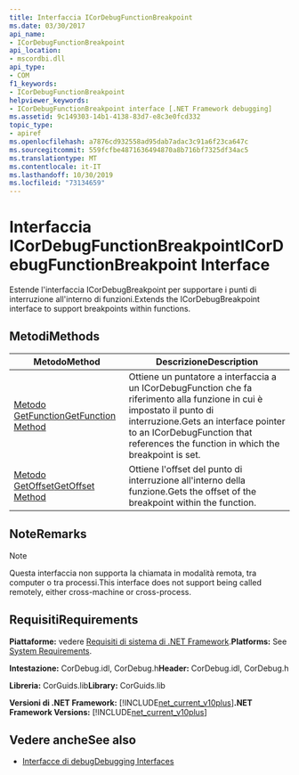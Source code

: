 ```yaml
---
title: Interfaccia ICorDebugFunctionBreakpoint
ms.date: 03/30/2017
api_name:
- ICorDebugFunctionBreakpoint
api_location:
- mscordbi.dll
api_type:
- COM
f1_keywords:
- ICorDebugFunctionBreakpoint
helpviewer_keywords:
- ICorDebugFunctionBreakpoint interface [.NET Framework debugging]
ms.assetid: 9c149303-14b1-4138-83d7-e8c3e0fcd332
topic_type:
- apiref
ms.openlocfilehash: a7876cd932558ad95dab7adac3c91a6f23ca647c
ms.sourcegitcommit: 559fcfbe4871636494870a8b716bf7325df34ac5
ms.translationtype: MT
ms.contentlocale: it-IT
ms.lasthandoff: 10/30/2019
ms.locfileid: "73134659"
---
```

# <a name="icordebugfunctionbreakpoint-interface"></a><span data-ttu-id="eaa81-102">Interfaccia ICorDebugFunctionBreakpoint</span><span class="sxs-lookup"><span data-stu-id="eaa81-102">ICorDebugFunctionBreakpoint Interface</span></span>

<span data-ttu-id="eaa81-103">Estende l'interfaccia ICorDebugBreakpoint per supportare i punti di interruzione all'interno di funzioni.</span><span class="sxs-lookup"><span data-stu-id="eaa81-103">Extends the ICorDebugBreakpoint interface to support breakpoints within functions.</span></span>  
  
## <a name="methods"></a><span data-ttu-id="eaa81-104">Metodi</span><span class="sxs-lookup"><span data-stu-id="eaa81-104">Methods</span></span>  
  
|<span data-ttu-id="eaa81-105">Metodo</span><span class="sxs-lookup"><span data-stu-id="eaa81-105">Method</span></span>|<span data-ttu-id="eaa81-106">Descrizione</span><span class="sxs-lookup"><span data-stu-id="eaa81-106">Description</span></span>|  
|------------|-----------------|  
|[<span data-ttu-id="eaa81-107">Metodo GetFunction</span><span class="sxs-lookup"><span data-stu-id="eaa81-107">GetFunction Method</span></span>](../../../../docs/framework/unmanaged-api/debugging/icordebugfunctionbreakpoint-getfunction-method.md)|<span data-ttu-id="eaa81-108">Ottiene un puntatore a interfaccia a un ICorDebugFunction che fa riferimento alla funzione in cui è impostato il punto di interruzione.</span><span class="sxs-lookup"><span data-stu-id="eaa81-108">Gets an interface pointer to an ICorDebugFunction that references the function in which the breakpoint is set.</span></span>|  
|[<span data-ttu-id="eaa81-109">Metodo GetOffset</span><span class="sxs-lookup"><span data-stu-id="eaa81-109">GetOffset Method</span></span>](../../../../docs/framework/unmanaged-api/debugging/icordebugfunctionbreakpoint-getoffset-method.md)|<span data-ttu-id="eaa81-110">Ottiene l'offset del punto di interruzione all'interno della funzione.</span><span class="sxs-lookup"><span data-stu-id="eaa81-110">Gets the offset of the breakpoint within the function.</span></span>|  
  
## <a name="remarks"></a><span data-ttu-id="eaa81-111">Note</span><span class="sxs-lookup"><span data-stu-id="eaa81-111">Remarks</span></span>  
  
> [!NOTE]
> <span data-ttu-id="eaa81-112">Questa interfaccia non supporta la chiamata in modalità remota, tra computer o tra processi.</span><span class="sxs-lookup"><span data-stu-id="eaa81-112">This interface does not support being called remotely, either cross-machine or cross-process.</span></span>  
  
## <a name="requirements"></a><span data-ttu-id="eaa81-113">Requisiti</span><span class="sxs-lookup"><span data-stu-id="eaa81-113">Requirements</span></span>  
 <span data-ttu-id="eaa81-114">**Piattaforme:** vedere [Requisiti di sistema di .NET Framework](../../../../docs/framework/get-started/system-requirements.md).</span><span class="sxs-lookup"><span data-stu-id="eaa81-114">**Platforms:** See [System Requirements](../../../../docs/framework/get-started/system-requirements.md).</span></span>  
  
 <span data-ttu-id="eaa81-115">**Intestazione:** CorDebug.idl, CorDebug.h</span><span class="sxs-lookup"><span data-stu-id="eaa81-115">**Header:** CorDebug.idl, CorDebug.h</span></span>  
  
 <span data-ttu-id="eaa81-116">**Libreria:** CorGuids.lib</span><span class="sxs-lookup"><span data-stu-id="eaa81-116">**Library:** CorGuids.lib</span></span>  
  
 <span data-ttu-id="eaa81-117">**Versioni di .NET Framework:** [!INCLUDE[net_current_v10plus](../../../../includes/net-current-v10plus-md.md)]</span><span class="sxs-lookup"><span data-stu-id="eaa81-117">**.NET Framework Versions:** [!INCLUDE[net_current_v10plus](../../../../includes/net-current-v10plus-md.md)]</span></span>  
  
## <a name="see-also"></a><span data-ttu-id="eaa81-118">Vedere anche</span><span class="sxs-lookup"><span data-stu-id="eaa81-118">See also</span></span>

- [<span data-ttu-id="eaa81-119">Interfacce di debug</span><span class="sxs-lookup"><span data-stu-id="eaa81-119">Debugging Interfaces</span></span>](../../../../docs/framework/unmanaged-api/debugging/debugging-interfaces.md)
